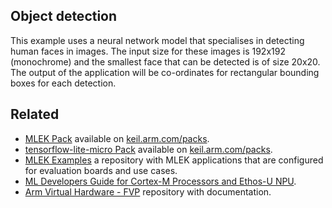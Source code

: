 
## Object detection

This example uses a neural network model that specialises in detecting human faces in images.
The input size for these images is 192x192 (monochrome) and the smallest face that can be
detected is of size 20x20. The output of the application will be co-ordinates for rectangular
bounding boxes for each detection.


## Related

- [MLEK Pack](https://www.keil.arm.com/packs/MLEK) available on [keil.arm.com/packs](https://www.keil.arm.com/packs).
- [tensorflow-lite-micro Pack](https://www.keil.arm.com/packs/tensorflow-lite-micro-tensorflow) available on [keil.arm.com/packs](https://www.keil.arm.com/packs).
- [MLEK Examples](https://github.com/Arm-Examples/mlek-examples) a repository with MLEK applications that are configured for evaluation boards and use cases.
- [ML Developers Guide for Cortex-M Processors and Ethos-U NPU](https://developer.arm.com/documentation/109267).
- [Arm Virtual Hardware - FVP](https://github.com/arm-software/avh) repository with documentation.